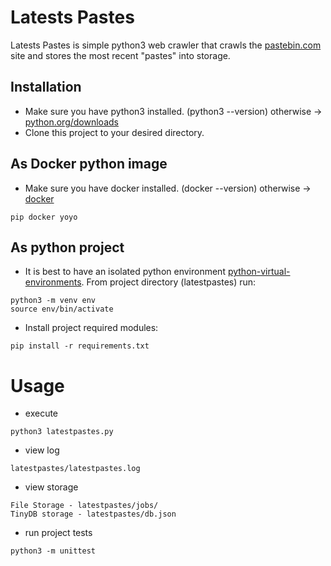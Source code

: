 # Latests Pastes

Latests Pastes is simple python3 web crawler that crawls the [pastebin.com](https://pastebin.com/) site and stores the most recent "pastes" into storage. 

## Installation

* Make sure you have python3 installed. (python3 --version) otherwise  -> [python.org/downloads](https://www.python.org/downloads/)
* Clone this project to your desired directory.

## As Docker python image

* Make sure you have docker installed. (docker --version) otherwise  -> [docker](https://docs.docker.com/install/)
```
pip docker yoyo
```

## As python project

* It is best to have an isolated python environment [python-virtual-environments](https://realpython.com/python-virtual-environments-a-primer/). From project directory (latestpastes) run:

```
python3 -m venv env
source env/bin/activate
```
* Install project required modules:

```
pip install -r requirements.txt
```

# Usage

* execute
```
python3 latestpastes.py
```
* view log
```
latestpastes/latestpastes.log
```
* view storage
```
File Storage - latestpastes/jobs/
TinyDB storage - latestpastes/db.json
```
* run project tests
```
python3 -m unittest
```





